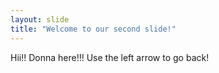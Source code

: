 ```yaml
---
layout: slide
title: "Welcome to our second slide!"
---
```

Hii!! Donna here!!!
Use the left arrow to go back!
